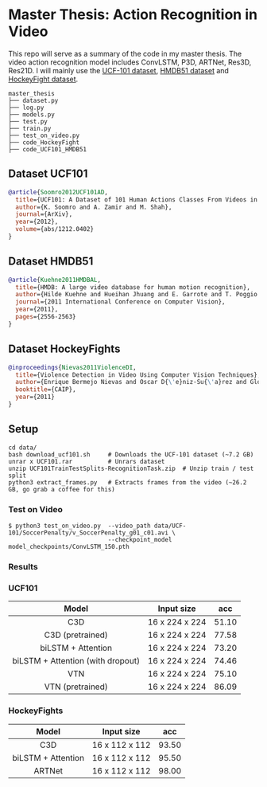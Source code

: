 # Master Thesis: Action Recognition in Video

This repo will serve as a summary of the code in my master thesis. The video action recognition model includes ConvLSTM, P3D, ARTNet, Res3D, Res21D. I will mainly use the [UCF-101 dataset](https://www.crcv.ucf.edu/data/UCF101.php), [HMDB51 dataset](https://serre-lab.clps.brown.edu/resource/hmdb-a-large-human-motion-database/) and [HockeyFight dataset](https://www.kaggle.com/datasets/yassershrief/hockey-fight-vidoes).

```
master_thesis
├── dataset.py
├── log.py
├── models.py
├── test.py
├── train.py
├── test_on_video.py
├── code_HockeyFight
├── code_UCF101_HMDB51

```

## Dataset UCF101
<!-- [DATASET] -->


```BibTeX
@article{Soomro2012UCF101AD,
  title={UCF101: A Dataset of 101 Human Actions Classes From Videos in The Wild},
  author={K. Soomro and A. Zamir and M. Shah},
  journal={ArXiv},
  year={2012},
  volume={abs/1212.0402}
}
```

## Dataset HMDB51
<!-- [DATASET] -->

```BibTeX
@article{Kuehne2011HMDBAL,
  title={HMDB: A large video database for human motion recognition},
  author={Hilde Kuehne and Hueihan Jhuang and E. Garrote and T. Poggio and Thomas Serre},
  journal={2011 International Conference on Computer Vision},
  year={2011},
  pages={2556-2563}
}
```

## Dataset HockeyFights
<!-- [DATASET] -->

```BibTeX
@inproceedings{Nievas2011ViolenceDI,
  title={Violence Detection in Video Using Computer Vision Techniques},
  author={Enrique Bermejo Nievas and Oscar D{\'e}niz-Su{\'a}rez and Gloria Bueno Garc{\'i}a and Rahul Sukthankar},
  booktitle={CAIP},
  year={2011}
}

```

## Setup

```
cd data/              
bash download_ucf101.sh     # Downloads the UCF-101 dataset (~7.2 GB)
unrar x UCF101.rar          # Unrars dataset
unzip UCF101TrainTestSplits-RecognitionTask.zip  # Unzip train / test split
python3 extract_frames.py   # Extracts frames from the video (~26.2 GB, go grab a coffee for this)
```



### Test on Video

```
$ python3 test_on_video.py  --video_path data/UCF-101/SoccerPenalty/v_SoccerPenalty_g01_c01.avi \
                            --checkpoint_model model_checkpoints/ConvLSTM_150.pth
```


### Results
### UCF101

| Model | Input size | acc |
| :---: | :---: | :---: | 
|  C3D  |     16 x 224 x 224     |  51.10  | 
|  C3D (pretrained) |     16 x 224 x 224     |  77.58  | 
|  biLSTM + Attention  |   16 x 224 x 224     |  73.20  | 
|  biLSTM + Attention (with dropout) |   16 x 224 x 224     | 74.46   | 
|  VTN  |     16 x 224 x 224      |  75.10  |
|  VTN (pretrained) |     16 x 224 x 224      |  86.09  |

### HockeyFights

| Model | Input size | acc |
| :---: | :---: | :---: | 
|  C3D  |     16 x 112 x 112     |  93.50  | 
|  biLSTM + Attention  |   16 x 112 x 112     |  95.50  | 
|  ARTNet  |     16 x 112 x 112      |  98.00  |
